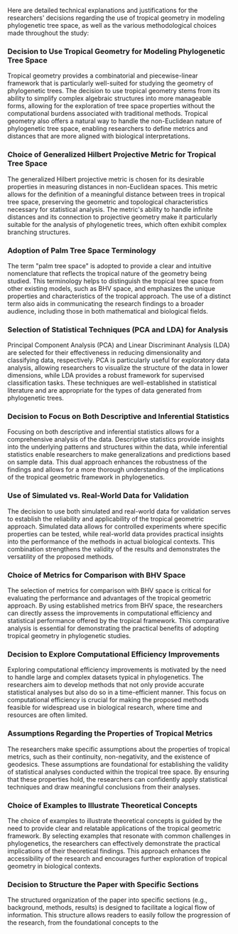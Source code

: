 Here are detailed technical explanations and justifications for the researchers' decisions regarding the use of tropical geometry in modeling phylogenetic tree space, as well as the various methodological choices made throughout the study:

### Decision to Use Tropical Geometry for Modeling Phylogenetic Tree Space
Tropical geometry provides a combinatorial and piecewise-linear framework that is particularly well-suited for studying the geometry of phylogenetic trees. The decision to use tropical geometry stems from its ability to simplify complex algebraic structures into more manageable forms, allowing for the exploration of tree space properties without the computational burdens associated with traditional methods. Tropical geometry also offers a natural way to handle the non-Euclidean nature of phylogenetic tree space, enabling researchers to define metrics and distances that are more aligned with biological interpretations.

### Choice of Generalized Hilbert Projective Metric for Tropical Tree Space
The generalized Hilbert projective metric is chosen for its desirable properties in measuring distances in non-Euclidean spaces. This metric allows for the definition of a meaningful distance between trees in tropical tree space, preserving the geometric and topological characteristics necessary for statistical analysis. The metric's ability to handle infinite distances and its connection to projective geometry make it particularly suitable for the analysis of phylogenetic trees, which often exhibit complex branching structures.

### Adoption of Palm Tree Space Terminology
The term "palm tree space" is adopted to provide a clear and intuitive nomenclature that reflects the tropical nature of the geometry being studied. This terminology helps to distinguish the tropical tree space from other existing models, such as BHV space, and emphasizes the unique properties and characteristics of the tropical approach. The use of a distinct term also aids in communicating the research findings to a broader audience, including those in both mathematical and biological fields.

### Selection of Statistical Techniques (PCA and LDA) for Analysis
Principal Component Analysis (PCA) and Linear Discriminant Analysis (LDA) are selected for their effectiveness in reducing dimensionality and classifying data, respectively. PCA is particularly useful for exploratory data analysis, allowing researchers to visualize the structure of the data in lower dimensions, while LDA provides a robust framework for supervised classification tasks. These techniques are well-established in statistical literature and are appropriate for the types of data generated from phylogenetic trees.

### Decision to Focus on Both Descriptive and Inferential Statistics
Focusing on both descriptive and inferential statistics allows for a comprehensive analysis of the data. Descriptive statistics provide insights into the underlying patterns and structures within the data, while inferential statistics enable researchers to make generalizations and predictions based on sample data. This dual approach enhances the robustness of the findings and allows for a more thorough understanding of the implications of the tropical geometric framework in phylogenetics.

### Use of Simulated vs. Real-World Data for Validation
The decision to use both simulated and real-world data for validation serves to establish the reliability and applicability of the tropical geometric approach. Simulated data allows for controlled experiments where specific properties can be tested, while real-world data provides practical insights into the performance of the methods in actual biological contexts. This combination strengthens the validity of the results and demonstrates the versatility of the proposed methods.

### Choice of Metrics for Comparison with BHV Space
The selection of metrics for comparison with BHV space is critical for evaluating the performance and advantages of the tropical geometric approach. By using established metrics from BHV space, the researchers can directly assess the improvements in computational efficiency and statistical performance offered by the tropical framework. This comparative analysis is essential for demonstrating the practical benefits of adopting tropical geometry in phylogenetic studies.

### Decision to Explore Computational Efficiency Improvements
Exploring computational efficiency improvements is motivated by the need to handle large and complex datasets typical in phylogenetics. The researchers aim to develop methods that not only provide accurate statistical analyses but also do so in a time-efficient manner. This focus on computational efficiency is crucial for making the proposed methods feasible for widespread use in biological research, where time and resources are often limited.

### Assumptions Regarding the Properties of Tropical Metrics
The researchers make specific assumptions about the properties of tropical metrics, such as their continuity, non-negativity, and the existence of geodesics. These assumptions are foundational for establishing the validity of statistical analyses conducted within the tropical tree space. By ensuring that these properties hold, the researchers can confidently apply statistical techniques and draw meaningful conclusions from their analyses.

### Choice of Examples to Illustrate Theoretical Concepts
The choice of examples to illustrate theoretical concepts is guided by the need to provide clear and relatable applications of the tropical geometric framework. By selecting examples that resonate with common challenges in phylogenetics, the researchers can effectively demonstrate the practical implications of their theoretical findings. This approach enhances the accessibility of the research and encourages further exploration of tropical geometry in biological contexts.

### Decision to Structure the Paper with Specific Sections
The structured organization of the paper into specific sections (e.g., background, methods, results) is designed to facilitate a logical flow of information. This structure allows readers to easily follow the progression of the research, from the foundational concepts to the